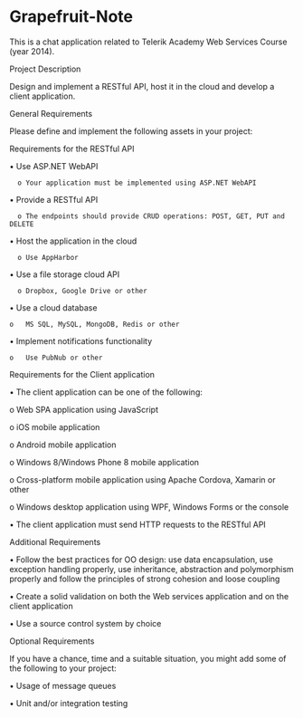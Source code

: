 Grapefruit-Note
===============

This is a chat application related to Telerik Academy Web Services Course (year 2014).


Project Description

Design and implement a RESTful API, host it in the cloud and develop a client application.

General Requirements

Please define and implement the following assets in your project:

Requirements for the RESTful API

  • Use ASP.NET WebAPI
    
      o Your application must be implemented using ASP.NET WebAPI
  
  • Provide a RESTful API
      
      o The endpoints should provide CRUD operations: POST, GET, PUT and DELETE
  
  • Host the application in the cloud
      
      o Use AppHarbor
  
  • Use a file storage cloud API
      
      o Dropbox, Google Drive or other
  
  • Use a cloud database
    
    o   MS SQL, MySQL, MongoDB, Redis or other
  
  • Implement notifications functionality
    
    o   Use PubNub or other 

Requirements for the Client application

•   The client application can be one of the following:
  
  o Web SPA application using JavaScript
  
  
  o iOS mobile application
  
  
  o Android mobile application
  
  
  o Windows 8/Windows Phone 8 mobile application
  
  
  o Cross-platform mobile application using Apache Cordova, Xamarin or other
  
  
  o Windows desktop application using WPF, Windows Forms or the console

•   The client application must send HTTP requests to the RESTful API

Additional Requirements

•   Follow the best practices for OO design: use data encapsulation, use exception handling properly, use inheritance, abstraction and polymorphism properly and follow the principles of strong cohesion and loose coupling

•   Create a solid validation on both the Web services application and on the client application

•   Use a source control system by choice

Optional Requirements

If you have a chance, time and a suitable situation, you might add some of the following to your project:

•   Usage of message queues

•   Unit and/or integration testing
